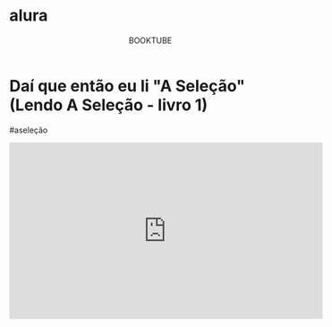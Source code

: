 # alura
<boby>
<header>BOOKTUBE</header>

<h1>Daí que então eu li "A Seleção" (Lendo A Seleção - livro 1)</h1>
<p>#aseleção</p>

<iframe width="560" height="315" src="https://www.youtube.com/embed/hV-0RoiLGD4?si=CZjEcPMWrBu3vYSh" title="YouTube video player" frameborder="0" allow="accelerometer; autoplay; clipboard-write; encrypted-media; gyroscope; picture-in-picture; web-share" referrerpolicy="strict-origin-when-cross-origin" allowfullscreen></iframe>

    

